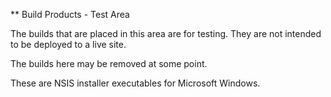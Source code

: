 ** Build Products - Test Area

The builds that are placed in this area are for testing. They are not intended to be deployed to a live site.

The builds here may be removed at some point.

These are NSIS installer executables for Microsoft Windows.
